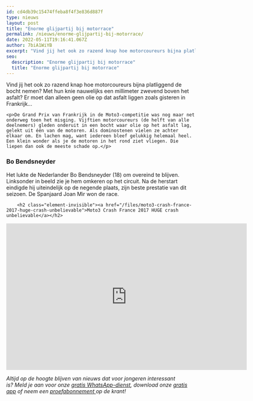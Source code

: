 ```yaml
---
id: cd4db39c15474ffeba8f4f3e836d887f
type: nieuws
layout: post
title: "Enorme glijpartij bij motorrace"
permalink: /nieuws/enorme-glijpartij-bij-motorrace/
date: 2022-05-11T19:16:41.067Z
author: 7biA1WiYB
excerpt: "Vind jij het ook zo razend knap hoe motorcoureurs bijna platliggend de bocht nemen? Met hun knie nauwelijks een millimeter zwevend boven het asfalt? Er moet dan alleen geen olie op dat asfalt liggen zoals gisteren in Frankrijk...  "
seo:
  description: "Enorme glijpartij bij motorrace"
  title: "Enorme glijpartij bij motorrace"
---
```

Vind jij het ook zo razend knap hoe motorcoureurs bijna platliggend de bocht nemen? Met hun knie nauwelijks een millimeter zwevend boven het asfalt? Er moet dan alleen geen olie op dat asfalt liggen zoals gisteren in Frankrijk...  

    <p>De Grand Prix van Frankrijk in de Moto3-competitie was nog maar net onderweg toen het misging. Vijftien motorcoureurs (de helft van alle deelnemers) gleden onderuit in een bocht waar olie op het asfalt lag, gelekt uit één van de motoren. Als dominostenen vielen ze achter elkaar om. En lachen mag, want iedereen bleef gelukkig helemaal heel. Een klein wonder als je de motoren in het rond ziet vliegen. Die liepen dan ook de meeste schade op.</p>
<h3>Bo Bendsneyder</h3>
<p>Het lukte de Nederlander Bo Bendsneyder (18) om overeind te blijven. Linksonder in beeld zie je hem omkeren op het circuit. Na de herstart eindigde hij uiteindelijk op de negende plaats, zijn beste prestatie van dit seizoen. De Spanjaard Joan Mir won de race.</p>
<p><div class="media media-element-container media-default"><div id="file-417461" class="file file-video file-video-youtube">

        <h2 class="element-invisible"><a href="/files/moto3-crash-france-2017-huge-crash-unbelievable">Moto3 Crash France 2017 HUGE crash unbelievable</a></h2>
    
  
  <div class="content">
    <div class="media-youtube-video file media-element file-default media-youtube-1">
  <iframe class="media-youtube-player" width="640" height="390" title="Moto3 Crash France 2017 HUGE crash unbelievable" src="https://www.youtube.com/embed/DN3J1EnmaRI?wmode=opaque&controls=" name="Moto3 Crash France 2017 HUGE crash unbelievable" frameborder="0" allowfullscreen="">Video van Moto3 Crash France 2017 HUGE crash unbelievable</iframe>
</div>
  </div>

  
</div>
</div>
<p><em>Altijd op de hoogte blijven van nieuws dat voor jongeren interessant is? Meld je aan voor onze </em><a href="https://original.sevendays.nl/whatsapp"><em>gratis WhatsApp-dienst</em></a><em>, download onze </em><a href="https://original.sevendays.nl/app"><em>gratis app</em></a><em> of neem een </em><a href="https://abonneren.sevendays.nl/abonneren/abonnementen/ae/artikel"><em>proefabonnement </em></a><em>op de krant!</em></p>  
